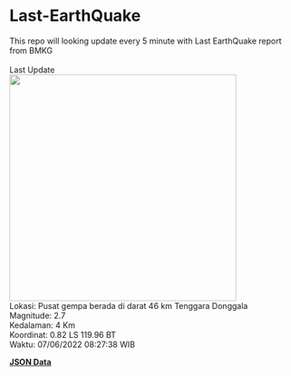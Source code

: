 # Last-EarthQuake
This repo will looking update every 5 minute with Last EarthQuake report from BMKG
<br>
<br>
Last Update
<br>
<img src="https://ews.bmkg.go.id/TEWS/data/20220607082738.mmi.jpg" width="400"/>
<br>
Lokasi: Pusat gempa berada di darat 46 km Tenggara Donggala <br>
Magnitude: 2.7 <br>
Kedalaman: 4 Km <br>
Koordinat: 0.82 LS 119.96 BT <br>
Waktu: 07/06/2022 08:27:38 WIB <br>

<a href="./data/data.json">**JSON Data**</a>
